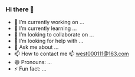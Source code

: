 ### Hi there 👋

- 🔭 I’m currently working on ...
- 🌱 I’m currently learning ...
- 👯 I’m looking to collaborate on ...
- 🤔 I’m looking for help with ...
- 💬 Ask me about ...
- 📫 How to contact me
      :mailbox: west000111@163.com
- 😄 Pronouns: ...
- ⚡ Fun fact: ...
